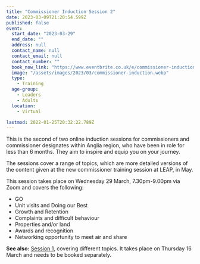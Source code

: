 ```yaml
---
title: "Commissioner Induction Session 2"
date: 2023-03-09T21:20:54.599Z
published: false
event:
  start_date: "2023-03-29"
  end_date: ""
  address: null
  contact_name: null
  contact_email: null
  contact_number: ""
  book_now_link: "https://www.eventbrite.co.uk/e/commissioner-induction-session-2-d-tickets-472686316497"
  image: "/assets/images/2023/03/commissioner-induction.webp"
  type:
    - Training
  age-group:
    - Leaders
    - Adults
  location:
    - Virtual

lastmod: 2022-01-25T20:32:22.789Z
---
```

This is the second of two online induction sessions for commissioners and commissioner designates within Anglia region, who have been in role for less than 6 months. They aim to inspire and equip you on your journey.

The sessions cover a range of topics, which are more detailed versions of the content given at the new commissioner training session at LEAP, in May.

This session takes place on Wednesday 29 March, 7.30pm-9.00pm via Zoom and covers the following:

- GO
- Unit visits and Doing our Best
- Growth and Retention
- Complaints and difficult behaviour
- Properties and/or land
- Awards and recognition
- Networking opportunity to meet air and share

**See also:** [Session 1](/training/commissioner-induction-session-1/), covering different topics. It takes place on Thursday 16 March and needs to be booked separately.
